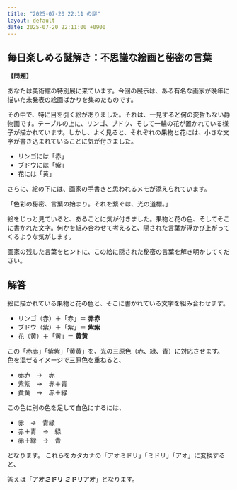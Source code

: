 ```yaml
---
title: "2025-07-20 22:11 の謎"
layout: default
date: 2025-07-20 22:11:00 +0900
---
```

## 毎日楽しめる謎解き：不思議な絵画と秘密の言葉

**【問題】**

あなたは美術館の特別展に来ています。今回の展示は、ある有名な画家が晩年に描いた未発表の絵画ばかりを集めたものです。

その中で、特に目を引く絵がありました。それは、一見すると何の変哲もない静物画です。テーブルの上に、リンゴ、ブドウ、そして一輪の花が置かれている様子が描かれています。しかし、よく見ると、それぞれの果物と花には、小さな文字が書き込まれていることに気が付きました。

*   リンゴには「赤」
*   ブドウには「紫」
*   花には「黄」

さらに、絵の下には、画家の手書きと思われるメモが添えられています。

「色彩の秘密、言葉の始まり。それを繋ぐは、光の道標。」

絵をじっと見ていると、あることに気が付きました。果物と花の色、そしてそこに書かれた文字。何かを組み合わせて考えると、隠された言葉が浮かび上がってくるような気がします。

画家の残した言葉をヒントに、この絵に隠された秘密の言葉を解き明かしてください。

## 解答

絵に描かれている果物と花の色と、そこに書かれている文字を組み合わせます。

*   リンゴ（赤）＋「赤」＝ **赤赤**
*   ブドウ（紫）＋「紫」＝ **紫紫**
*   花（黄）＋「黄」＝ **黄黄**

この「赤赤」「紫紫」「黄黄」を、光の三原色（赤、緑、青）に対応させます。
色を混ぜるイメージで三原色を重ねると、

*   赤赤　→　赤
*   紫紫　→　赤＋青
*   黄黄　→　赤＋緑

この色に別の色を足して白色にするには、

*   赤　→　青緑
*   赤＋青　→　緑
*   赤＋緑　→　青

となります。
これらをカタカナの「アオミドリ」「ミドリ」「アオ」に変換すると、

答えは「**アオミドリ ミドリアオ**」となります。
